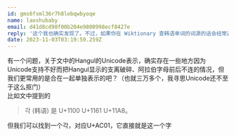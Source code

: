 ```yaml
---
id: gms6fsml36r7h8lebqwbyoqe
name: laoshubaby
email: d41d8cd98f00b204e9800998ecf8427e
reply: '这个我也确实发现了。不过，如果你在 Wiktionary 查韩语单词的词源的话会经常遇到词源部分有来自<span lang="ko">《龍飛御天歌》《釋譜詳節》</span>这种中古韩语的文献（如 <a href="https://en.wiktionary.org/wiki/%EC%A2%8B%EB%8B%A4#Korean" lang="ko">ᄀᆞᆮᄒᆞ다</a> 和 <a href="https://en.wiktionary.org/wiki/%EB%88%84%E1%87%88%EB%AF%88#Middle_Korean" lang="ko">누ᇈ믈</a>）。此时 Unicode 这种编码韩语的方式的弊端就体现出来了：大部分渲染引擎都不能很好地渲染，或者字体中不含有相关字符。'
date: 2023-11-03T03:19:59.259Z
---
```

有一个问题，关于文中的Hangul的Unicode表示，确实存在一些地方因为Unicode支持不好而把Hangul显示的支离破碎、阿拉伯字母前后不连的情况，但我们更常用的是合在一起单独表示的吧？（也就三万多个，我寻思Unicode还不至于这么抠门）<br /> 比如文中提到的<br /> <blockquote>각 (韩语) 是 U+1100 U+1161 U+11A8。</blockquote> 但我们可以找到一个각，对应U+AC01，它直接就是这一个字
